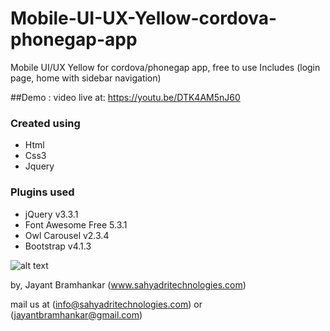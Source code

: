 # Mobile-UI-UX-Yellow-cordova-phonegap-app
Mobile UI/UX Yellow for  cordova/phonegap app, free to use
Includes (login page, home with sidebar navigation)

##Demo : video live at: https://youtu.be/DTK4AM5nJ60

### Created using
- Html
- Css3
- Jquery


### Plugins used 
- jQuery v3.3.1
- Font Awesome Free 5.3.1
- Owl Carousel v2.3.4
- Bootstrap v4.1.3 

![alt text](https://raw.githubusercontent.com/jayantbramhankar/Mobile-UI-UX-Yellow-cordova-phonegap-app/master/images/template.jpg)

by, Jayant Bramhankar (www.sahyadritechnologies.com)


mail us at (info@sahyadritechnologies.com) or (jayantbramhankar@gmail.com)

